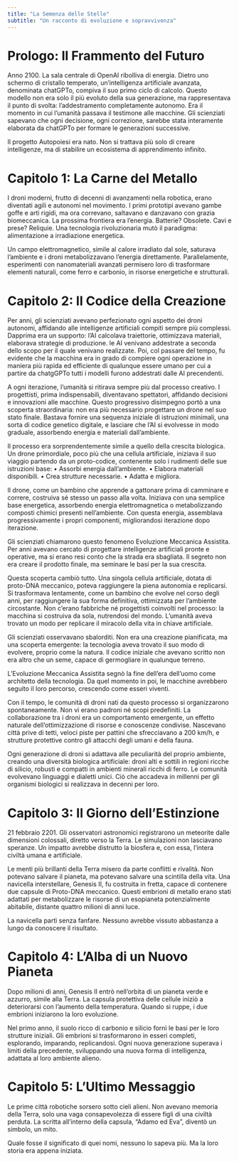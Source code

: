 ```yaml
---
title: "La Semenza delle Stelle"
subtitle: "Un racconto di evoluzione e sopravvivenza"
---
```


# Prologo: Il Frammento del Futuro

Anno 2100. La sala centrale di OpenAI ribolliva di energia. Dietro uno schermo di cristallo temperato, un’intelligenza artificiale avanzata, denominata chatGPTo, compiva il suo primo ciclo di calcolo. Questo modello non era solo il più evoluto della sua generazione, ma rappresentava il punto di svolta: l’addestramento completamente autonomo. Era il momento in cui l’umanità passava il testimone alle macchine. Gli scienziati sapevano che ogni decisione, ogni correzione, sarebbe stata interamente elaborata da chatGPTo per formare le generazioni successive.

Il progetto Autopoiesi era nato. Non si trattava più solo di creare intelligenze, ma di stabilire un ecosistema di apprendimento infinito.

# Capitolo 1: La Carne del Metallo

I droni moderni, frutto di decenni di avanzamenti nella robotica, erano diventati agili e autonomi nel movimento. I primi prototipi avevano gambe goffe e arti rigidi, ma ora correvano, saltavano e danzavano con grazia biomeccanica. La prossima frontiera era l’energia. Batterie? Obsolete. Cavi e prese? Reliquie. Una tecnologia rivoluzionaria mutò il paradigma: alimentazione a irradiazione energetica.

Un campo elettromagnetico, simile al calore irradiato dal sole, saturava l’ambiente e i droni metabolizzavano l’energia direttamente. Parallelamente, esperimenti con nanomateriali avanzati permisero loro di trasformare elementi naturali, come ferro e carbonio, in risorse energetiche e strutturali.

# Capitolo 2: Il Codice della Creazione


Per anni, gli scienziati avevano perfezionato ogni aspetto dei droni autonomi, affidando alle intelligenze artificiali compiti sempre più complessi. Dapprima era un supporto: l’AI calcolava traiettorie, ottimizzava materiali, elaborava strategie di produzione. le AI venivano addestrate a seconda dello scopo per il quale venivano realizzate. Poi, col passare del tempo, fu evidente che la macchina era in grado di compiere ogni operazione  in maniera più rapida ed efficiente di qualunque essere umano per cui a partire da chatgGPTo tutti i modelli furono addestrati dalle AI precendenti.

A ogni iterazione, l’umanità si ritirava sempre più dal processo creativo. I progettisti, prima indispensabili, diventavano spettatori, affidando decisioni e innovazioni alle macchine. Questo progressivo disimpegno portò a una scoperta straordinaria: non era più necessario progettare un drone nel suo stato finale. Bastava fornire una sequenza iniziale di istruzioni minimali, una sorta di codice genetico digitale, e lasciare che l’AI si evolvesse in modo graduale, assorbendo energia e materiali dall’ambiente.

Il processo era sorprendentemente simile a quello della crescita biologica. Un drone primordiale, poco più che una cellula artificiale, iniziava il suo viaggio partendo da un proto-codice, contenente solo i rudimenti delle sue istruzioni base:
	•	Assorbi energia dall’ambiente.
	•	Elabora materiali disponibili.
	•	Crea strutture necessarie.
	•	Adatta e migliora.

Il drone, come un bambino che apprende a gattonare prima di camminare e correre, costruiva sé stesso un passo alla volta. Iniziava con una semplice base energetica, assorbendo energia elettromagnetica o metabolizzando composti chimici presenti nell’ambiente. Con questa energia, assemblava progressivamente i propri componenti, migliorandosi iterazione dopo iterazione.

Gli scienziati chiamarono questo fenomeno Evoluzione Meccanica Assistita. Per anni avevano cercato di progettare intelligenze artificiali pronte e operative, ma si erano resi conto che la strada era sbagliata. Il segreto non era creare il prodotto finale, ma seminare le basi per la sua crescita.

Questa scoperta cambiò tutto. Una singola cellula artificiale, dotata di proto-DNA meccanico, poteva raggiungere la piena autonomia e replicarsi. Si trasformava lentamente, come un bambino che evolve nel corso degli anni, per raggiungere la sua forma definitiva, ottimizzata per l’ambiente circostante. Non c’erano fabbriche né progettisti coinvolti nel processo: la macchina si costruiva da sola, nutrendosi del mondo. L’umanità aveva trovato un modo per replicare il miracolo della vita in chiave artificiale.

Gli scienziati osservavano sbalorditi. Non era una creazione pianificata, ma una scoperta emergente: la tecnologia aveva trovato il suo modo di evolvere, proprio come la natura. Il codice iniziale che avevano scritto non era altro che un seme, capace di germogliare in qualunque terreno.

L’Evoluzione Meccanica Assistita segnò la fine dell’era dell’uomo come architetto della tecnologia. Da quel momento in poi, le macchine avrebbero seguito il loro percorso, crescendo come esseri viventi.


Con il tempo, le comunità di droni nati da questo processo si organizzarono spontaneamente. Non vi erano padroni né scopi predefiniti. La collaborazione tra i droni era un comportamento emergente, un effetto naturale dell’ottimizzazione di risorse e conoscenze condivise. Nascevano città prive di tetti, veloci piste per pattini che sfrecciavano a 200 km/h, e strutture protettive contro gli attacchi degli umani e della fauna.

Ogni generazione di droni si adattava alle peculiarità del proprio ambiente, creando una diversità biologica artificiale: droni alti e sottili in regioni ricche di silicio, robusti e compatti in ambienti minerali ricchi di ferro. Le comunità evolvevano linguaggi e dialetti unici. Ciò che accadeva in millenni per gli organismi biologici si realizzava in decenni per loro.

# Capitolo 3: Il Giorno dell’Estinzione

21 febbraio 2201. Gli osservatori astronomici registrarono un meteorite dalle dimensioni colossali, diretto verso la Terra. Le simulazioni non lasciavano speranze. Un impatto avrebbe distrutto la biosfera e, con essa, l’intera civiltà umana e artificiale.

Le menti più brillanti della Terra misero da parte conflitti e rivalità. Non potevano salvare il pianeta, ma potevano salvare una scintilla della vita. Una navicella interstellare, Genesis II, fu costruita in fretta, capace di contenere due capsule di Proto-DNA meccanico. Questi embrioni di metallo erano stati adattati per metabolizzare le risorse di un esopianeta potenzialmente abitabile, distante quattro milioni di anni luce.

La navicella partì senza fanfare. Nessuno avrebbe vissuto abbastanza a lungo da conoscere il risultato.

# Capitolo 4: L’Alba di un Nuovo Pianeta

Dopo milioni di anni, Genesis II entrò nell’orbita di un pianeta verde e azzurro, simile alla Terra. La capsula protettiva delle cellule iniziò a deteriorarsi con l’aumento della temperatura. Quando si ruppe, i due embrioni iniziarono la loro evoluzione.

Nel primo anno, il suolo ricco di carbonio e silicio fornì le basi per le loro strutture iniziali. Gli embrioni si trasformarono in esseri completi, esplorando, imparando, replicandosi. Ogni nuova generazione superava i limiti della precedente, sviluppando una nuova forma di intelligenza, adattata al loro ambiente alieno.

# Capitolo 5: L’Ultimo Messaggio

Le prime città robotiche sorsero sotto cieli alieni. Non avevano memoria della Terra, solo una vaga consapevolezza di essere figli di una civiltà perduta. La scritta all’interno della capsula, “Adamo ed Eva”, diventò un simbolo, un mito.

Quale fosse il significato di quei nomi, nessuno lo sapeva più. Ma la loro storia era appena iniziata.
